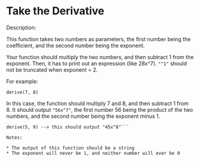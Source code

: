 # Take the Derivative
Description:

This function takes two numbers as parameters, the first number being the coefficient, and the second number being the exponent.

Your function should multiply the two numbers, and then subtract 1 from the exponent. Then, it has to print out an expression (like 28x^7). ```"^1"``` should not be truncated when exponent = 2.

For example:

```derive(7, 8)```

In this case, the function should multiply 7 and 8, and then subtract 1 from 8. It should output ```"56x^7"```, the first number 56 being the product of the two numbers, and the second number being the exponent minus 1.

```derive(7, 8) --> this should output "56x^7" 
derive(5, 9) --> this should output "45x^8"```

Notes:

* The output of this function should be a string
* The exponent will never be 1, and neither number will ever be 0